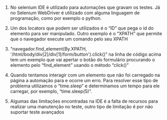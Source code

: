 1) No selenium IDE é utilizado para automações que gravam os testes. Já no Selenium WebDriver é utilizado com alguma linguagem de programação, como por exemplo o python.

2) Um dos locators que podem ser utilizados é o “ID” que pega o id do elemento para ser manipulado. Outro exemplo é o “XPATH” que permite que o navegador execute um comando pelo seu XPATH
   
3) “navegador.find_element(By.XPATH, '/html/body/div[2]/div[1]/form/button').click()”    na linha de código acima tem um exemplo que vai apertar o botão do formulário procurando o  elemento pelo “find_element” usando o método “click()”
   
4) Quando tentamos interagir com um elemento que não foi carregado na página a automação para e ocorre um erro. Para resolver esse tipo de problema utilizamos o “time.sleep” e determinamos um tempo para ele carregar, por exemplo, “time.sleep(5)”.
   
5) Algumas das limitações encontradas na IDE é a falta de recursos para realizar uma manutenção no teste, outro tipo de limitação é por não suportar teste avançados
